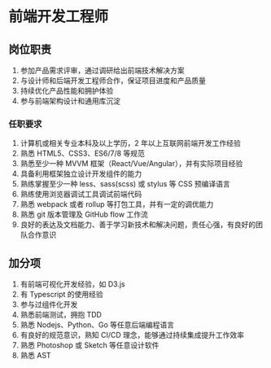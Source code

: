 # 前端开发工程师

## 岗位职责
1. 参加产品需求评审，通过调研给出前端技术解决方案
2. 与设计师和后端开发工程师合作，保证项目进度和产品质量
3. 持续优化产品性能和拥护体验
4. 参与前端架构设计和通用库沉淀

### 任职要求
1. 计算机或相关专业本科及以上学历，2 年以上互联网前端开发工作经验
2. 熟悉 HTML5、CSS3、ES6/7/8 等规范
3. 熟悉至少一种 MVVM 框架（React/Vue/Angular），并有实际项目经验
4. 具备利用框架独立设计开发组件的能力
4. 熟练掌握至少一种 less、sass(scss) 或 stylus 等 CSS 预编译语言
5. 熟练使用浏览器调试工具调试前端代码
6. 熟悉 webpack 或者 rollup 等打包工具，并有一定的调优能力
7. 熟悉 git 版本管理及 GitHub flow 工作流
8. 良好的表达及文档能力、善于学习新技术和解决问题，责任心强，有良好的团队合作意识

## 加分项
1. 有前端可视化开发经验，如 D3.js
1. 有 Typescript 的使用经验
1. 参与过组件化开发
2. 熟悉前端测试，拥抱 TDD
3. 熟悉 Nodejs、Python、Go 等任意后端编程语言
4. 有良好的规范意识，熟知 CI/CD 理念，能够通过持续集成提升工作效率
5. 熟悉 Photoshop 或 Sketch 等任意设计软件
5. 熟悉 AST
